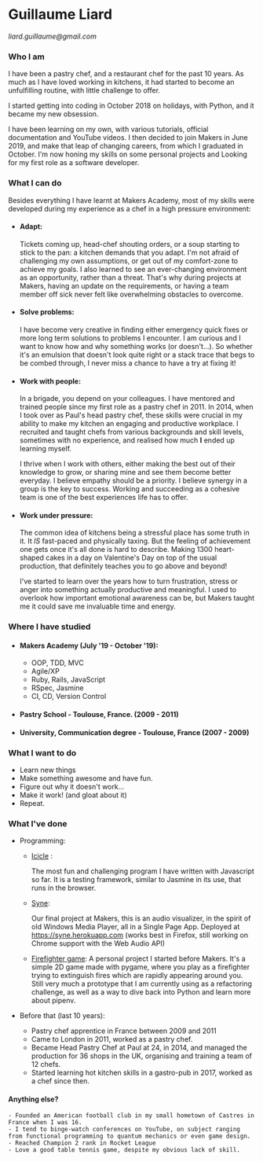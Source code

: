 # Guillaume Liard

_liard.guillaume@gmail.com_

### **Who I am**

I have been a pastry chef, and a restaurant chef for the past 10 years. As much as I have loved working in kitchens, it had started to become an unfulfilling routine, with little challenge to offer.

I started getting into coding in October 2018 on holidays, with Python, and it became my new obsession.

I have been learning on my own, with various tutorials, official documentation and YouTube videos. I then decided to join Makers in June 2019, and make that leap of changing careers, from which I graduated in October. I'm now honing my skills on some personal projects and Looking for my first role as a software developer.

### **What I can do**

Besides everything I have learnt at Makers Academy, most of my skills were developed during my experience as a chef in a high pressure environment:

* #### Adapt:
    Tickets coming up, head-chef shouting orders, or a soup starting to stick to the pan: a kitchen demands that you adapt. I'm not afraid of challenging my own assumptions, or get out of my comfort-zone to achieve my goals. I also learned to see an ever-changing environment as an opportunity, rather than a threat. That's why during projects at Makers, having an update on the requirements, or having a team member off sick never felt like overwhelming obstacles to overcome.

* #### Solve problems:
    I have become very creative in finding either emergency quick fixes or more long term solutions to problems I encounter. I am curious and I want to know how and why something works (or doesn't...). So whether it's an emulsion that doesn't look quite right or a stack trace that begs to be combed through, I never miss a chance to have a try at fixing it! 

* #### Work with people:
    In a brigade, you depend on your colleagues. I have mentored and trained people since my first role as a pastry chef in 2011. In 2014, when I took over as Paul's head pastry chef, these skills were crucial in my ability to make my kitchen an engaging and productive workplace. I recruited and taught chefs from various backgrounds and skill levels, sometimes with no experience, and realised how much **I** ended up learning myself.

    I thrive when I work with others, either making the best out of their knowledge to grow, or sharing mine and see them become better everyday. I believe empathy should be a priority. I believe synergy in a group is the key to success. Working and succeeding as a cohesive team is one of the best experiences life has to offer.

* #### Work under pressure:
    The common idea of kitchens being a stressful place has some truth in it. It _IS_ fast-paced and physically taxing. But the feeling of achievement one gets once it's all done is hard to describe. Making 1300 heart-shaped cakes in a day on Valentine's Day on top of the usual production, that definitely teaches you to go above and beyond!

    I've started to learn over the years how to turn frustration, stress or anger into something actually productive and meaningful. I used to overlook how important emotional awareness can be, but Makers taught me it could save me invaluable time and energy.

### **Where I have studied**

* #### Makers Academy (July '19 - October '19):
    - OOP, TDD, MVC
    - Agile/XP
    - Ruby, Rails, JavaScript
    - RSpec, Jasmine
    - CI, CD, Version Control

* #### Pastry School - Toulouse, France. (2009 - 2011)

* #### University, Communication degree - Toulouse, France (2007 - 2009)

### **What I want to do**

- Learn new things
- Make something awesome and have fun.
- Figure out why it doesn't work...
- Make it work! (and gloat about it)
- Repeat.

### **What I've done**
* Programming:
    - [Icicle](https://github.com/Clepsyd/Icicle) :

        The most fun and challenging program I have written with Javascript so far. It is a testing framework, similar to Jasmine in its use, that runs in the browser.
    - [Syne](https://github.com/krisswiltshire30/syne):

        Our final project at Makers, this is an audio visualizer, in the spirit of old Windows Media Player, all in a Single Page App.
        Deployed at https://syne.herokuapp.com (works best in Firefox, still working on Chrome support with the Web Audio API)

    - [Firefighter game](https://github.com/Clepsyd/Dual_Direction_Shooter):
        A personal project I started before Makers. It's a simple 2D game made with pygame, where you play as a firefighter trying to extinguish fires which are rapidly appearing around you. Still very much a prototype that I am currently using as a refactoring challenge, as well as a way to dive back into Python and learn more about pipenv.

* Before that (last 10 years):
    - Pastry chef apprentice in France between 2009 and 2011
    - Came to London in 2011, worked as a pastry chef.
    - Became Head Pastry Chef at Paul at 24, in 2014, and managed the production for 36 shops in the UK, organising and training a team of 12 chefs.
    - Started learning hot kitchen skills in a gastro-pub in 2017, worked as a chef since then.
        
#### Anything else?
    - Founded an American football club in my small hometown of Castres in France when I was 16.
    - I tend to binge-watch conferences on YouTube, on subject ranging from functional programming to quantum mechanics or even game design.
    - Reached Champion 2 rank in Rocket League
    - Love a good table tennis game, despite my obvious lack of skill.
